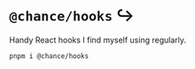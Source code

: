 # `@chance/hooks` ↪️

Handy React hooks I find myself using regularly.

```sh
pnpm i @chance/hooks
```
